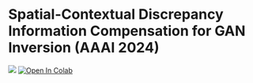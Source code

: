 # Spatial-Contextual Discrepancy Information Compensation for GAN Inversion (AAAI 2024)
<a href="https://arxiv.org/abs/2312.07079"><img src="https://img.shields.io/badge/arXiv-2312.07079-b31b1b.svg"></a>
[![Open In Colab](https://colab.research.google.com/assets/colab-badge.svg)](https://colab.research.google.com/drive/1OnU0Ox0kDV_h_qfqu5gHn0FWlwGpvQ8t?usp=sharing)
